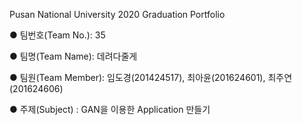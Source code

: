 Pusan National University 2020 Graduation Portfolio

● 팀번호(Team No.): 35

● 팀명(Team Name): 데려다줄게

● 팀원(Team Member): 임도경(201424517), 최아윤(201624601), 최주연(201624606)

● 주제(Subject) : GAN을 이용한 Application 만들기
